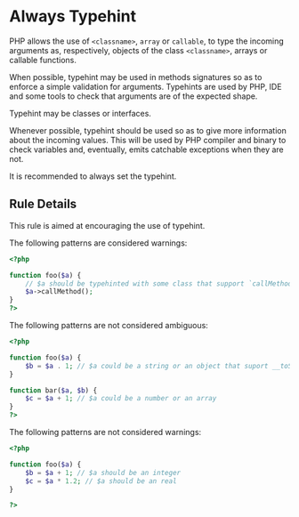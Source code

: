 <!-- Good Practices -->
# Always Typehint

PHP allows the use of `<classname>`, `array` or `callable`, to type the incoming arguments as, respectively, objects of the class `<classname>`, arrays or callable functions. 

When possible, typehint may be used in methods signatures so as to enforce a simple validation for arguments. Typehints are used by PHP, IDE and some tools to check that arguments are of the expected shape. 

Typehint may be classes or interfaces. 

Whenever possible, typehint should be used so as to give more information about the incoming values. This will be used by PHP compiler and binary to check variables and, eventually, emits catchable exceptions when they are not. 

It is recommended to always set the typehint.

## Rule Details

This rule is aimed at encouraging the use of typehint.

The following patterns are considered warnings:

```php
<?php

function foo($a) {
	// $a should be typehinted with some class that support `callMethod` method.
	$a->callMethod();
}
?>
```

The following patterns are not considered ambiguous:

```php
<?php

function foo($a) {
	$b = $a . 1; // $a could be a string or an object that suport __toString()
}

function bar($a, $b) {
	$c = $a + 1; // $a could be a number or an array
}
?>
```

The following patterns are not considered warnings:

```php
<?php

function foo($a) {
	$b = $a + 1; // $a should be an integer
	$c = $a * 1.2; // $a should be an real
}

?>
```

<!--
### Options

## When Not To Use It

## Further Readings
-->

